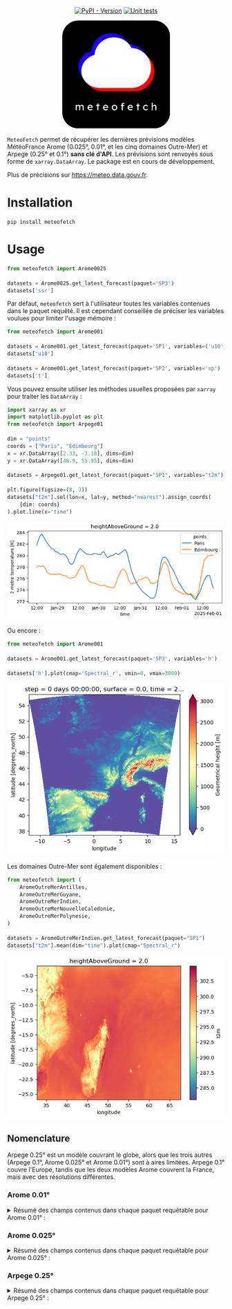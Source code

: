 <div align="center">
  
[![PyPI - Version](https://img.shields.io/pypi/v/meteofetch)](https://pypi.org/project/meteofetch/)
[![Unit tests](https://github.com/CyrilJl/meteofetch/actions/workflows/pytest.yml/badge.svg)](https://github.com/CyrilJl/meteofetch/actions/workflows/pytest.yml)

  <a href="https://github.com/CyrilJl/meteofetch">
    <img src="https://github.com/CyrilJl/MeteoFetch/blob/main/_static/logo.svg" alt="Logo" width="250"/>
  </a>

</div>

``MeteoFetch`` permet de récupérer les dernières prévisions modèles MétéoFrance Arome (0.025°, 0.01°, et les cinq domaines Outre-Mer) et Arpege (0.25° et 0.1°) **sans clé d'API**.
Les prévisions sont renvoyés sous forme de ``xarray.DataArray``. Le package est en cours de développement.

Plus de précisions sur <https://meteo.data.gouv.fr>.

# Installation

```console
pip install meteofetch
```

# Usage

```python
from meteofetch import Arome0025

datasets = Arome0025.get_latest_forecast(paquet='SP3')
datasets['ssr']
```

Par défaut, ``meteofetch`` sert à l'utilisateur toutes les variables contenues dans le paquet requêté.
Il est cependant conseillée de préciser les variables voulues pour limiter l'usage mémoire :

```python
from meteofetch import Arome001

datasets = Arome001.get_latest_forecast(paquet='SP1', variables=('u10', 'v10'))
datasets['u10']

datasets = Arome001.get_latest_forecast(paquet='SP2', variables='sp')
datasets['t']
```

Vous pouvez ensuite utiliser les méthodes usuelles proposées par ``xarray`` pour traiter les ``DataArray`` :

```python
import xarray as xr
import matplotlib.pyplot as plt
from meteofetch import Arpege01

dim = "points"
coords = ["Paris", "Edimbourg"]
x = xr.DataArray([2.33, -3.18], dims=dim)
y = xr.DataArray([48.9, 55.95], dims=dim)

datasets = Arpege01.get_latest_forecast(paquet="SP1", variables="t2m")

plt.figure(figsize=(8, 3))
datasets["t2m"].sel(lon=x, lat=y, method="nearest").assign_coords(
    {dim: coords}
).plot.line(x="time")
```

![output_code_1](https://github.com/CyrilJl/MeteoFetch/blob/main/_static/time_series.png)

Ou encore :

```python
from meteofetch import Arome001

datasets = Arome001.get_latest_forecast(paquet='SP3', variables='h')

datasets['h'].plot(cmap='Spectral_r', vmin=0, vmax=3000)
```

![output_code_2](https://github.com/CyrilJl/MeteoFetch/blob/main/_static/plot_map.png)

Les domaines Outre-Mer sont également disponibles :

```python
from meteofetch import (
    AromeOutreMerAntilles,
    AromeOutreMerGuyane,
    AromeOutreMerIndien,
    AromeOutreMerNouvelleCaledonie,
    AromeOutreMerPolynesie,
)

datasets = AromeOutreMerIndien.get_latest_forecast(paquet="SP1")
datasets["t2m"].mean(dim="time").plot(cmap="Spectral_r")
```

![output_code_3](https://github.com/CyrilJl/MeteoFetch/blob/main/_static/plot_map_indien.png)

## Nomenclature

Arpege 0.25° est un modèle couvrant le globe, alors que les trois autres (Arpege 0.1°, Arome 0.025° et Arome 0.01°) sont à aires limitées. Arpege 0.1° couvre l'Europe, tandis que les deux modèles Arome couvrent la France, mais avec des résolutions différentes.

### Arome 0.01°

<details>
<summary>Résumé des champs contenus dans chaque paquet requêtable pour Arome 0.01° :</summary>

| Paquet | Champ    | Description                                                 | Dimensions                          | Shape d'un run complet |
|--------|----------|-------------------------------------------------------------|-------------------------------------|------------------------|
| SP1    | u10      | 10 metre U wind component                                   | (time, lat, lon)                    | (52, 1791, 2801)       |
|        | v10      | 10 metre V wind component                                   | (time, lat, lon)                    | (52, 1791, 2801)       |
|        | t2m      | 2 metre temperature                                         | (time, lat, lon)                    | (52, 1791, 2801)       |
|        | r2       | 2 metre relative humidity                                   | (time, lat, lon)                    | (52, 1791, 2801)       |
|        | efg10    | 10 metre eastward wind gust since previous post-processing  | (time, lat, lon)                    | (51, 1791, 2801)       |
|        | nfg10    | 10 metre northward wind gust since previous post-processing | (time, lat, lon)                    | (51, 1791, 2801)       |
| SP2    | sp       | Surface pressure                                            | (time, lat, lon)                    | (52, 1791, 2801)       |
|        | CAPE_INS | Convective Available Potential Energy instantaneous         | (time, lat, lon)                    | (52, 1791, 2801)       |
|        | lcc      | Low cloud cover                                             | (time, lat, lon)                    | (51, 1791, 2801)       |
|        | mcc      | Medium cloud cover                                          | (time, lat, lon)                    | (51, 1791, 2801)       |
|        | hcc      | High cloud cover                                            | (time, lat, lon)                    | (51, 1791, 2801)       |
|        | tgrp     | Graupel (snow pellets) precipitation                        | (time, lat, lon)                    | (51, 1791, 2801)       |
|        | tirf     | Time integral of rain flux                                  | (time, lat, lon)                    | (51, 1791, 2801)       |
|        | tsnowp   | Total snow precipitation                                    | (time, lat, lon)                    | (51, 1791, 2801)       |
| SP3    | h        | Geometrical height                                          | (lat, lon)                          | (1791, 2801)           |
| HP1    | ws       | Wind speed                                                  | (time, heightAboveGround, lat, lon) | (52, 2, 1791, 2801)    |
|        | u        | U component of wind                                         | (time, heightAboveGround, lat, lon) | (52, 2, 1791, 2801)    |
|        | v        | V component of wind                                         | (time, heightAboveGround, lat, lon) | (52, 2, 1791, 2801)    |
|        | r        | Relative humidity                                           | (time, heightAboveGround, lat, lon) | (52, 4, 1791, 2801)    |
|        | u10      | 10 metre U wind component                                   | (time, lat, lon)                    | (52, 1791, 2801)       |
|        | v10      | 10 metre V wind component                                   | (time, lat, lon)                    | (52, 1791, 2801)       |
|        | si10     | 10 metre wind speed                                         | (time, lat, lon)                    | (52, 1791, 2801)       |
|        | wdir10   | 10 metre wind direction                                     | (time, lat, lon)                    | (52, 1791, 2801)       |
|        | wdir     | Wind direction                                              | (time, heightAboveGround, lat, lon) | (52, 3, 1791, 2801)    |
|        | u100     | 100 metre U wind component                                  | (time, lat, lon)                    | (52, 1791, 2801)       |
|        | v100     | 100 metre V wind component                                  | (time, lat, lon)                    | (52, 1791, 2801)       |
|        | si100    | 100 metre wind speed                                        | (time, lat, lon)                    | (52, 1791, 2801)       |

</details>

### Arome 0.025°

<details>
<summary>Résumé des champs contenus dans chaque paquet requêtable pour Arome 0.025° :</summary>

| Paquet | Champ    | Description                                                    | Dimensions                           | Shape d'un run complet |
|--------|----------|----------------------------------------------------------------|--------------------------------------|------------------------|
| SP1    | fg10     | Maximum 10 metre wind gust since previous post-processing      | (time, lat, lon)                     | (51, 717, 1121)        |
|        | efg10    | 10 metre eastward wind gust since previous post-processing     | (time, lat, lon)                     | (51, 717, 1121)        |
|        | nfg10    | 10 metre northward wind gust since previous post-processing    | (time, lat, lon)                     | (51, 717, 1121)        |
|        | u10      | 10 metre U wind component                                      | (time, lat, lon)                     | (52, 717, 1121)        |
|        | v10      | 10 metre V wind component                                      | (time, lat, lon)                     | (52, 717, 1121)        |
|        | si10     | 10 metre wind speed                                            | (time, lat, lon)                     | (52, 717, 1121)        |
|        | wdir10   | 10 metre wind direction                                        | (time, lat, lon)                     | (52, 717, 1121)        |
|        | t2m      | 2 metre temperature                                            | (time, lat, lon)                     | (52, 717, 1121)        |
|        | r2       | 2 metre relative humidity                                      | (time, lat, lon)                     | (52, 717, 1121)        |
|        | prmsl    | Pressure reduced to MSL                                        | (time, lat, lon)                     | (52, 717, 1121)        |
|        | ssrd     | Surface short-wave (solar) radiation downwards                 | (time, lat, lon)                     | (51, 717, 1121)        |
|        | tp       | Total Precipitation                                            | (time, lat, lon)                     | (51, 717, 1121)        |
|        | tgrp     | Graupel (snow pellets) precipitation                           | (time, lat, lon)                     | (51, 717, 1121)        |
|        | tsnowp   | Total snow precipitation                                       | (time, lat, lon)                     | (51, 717, 1121)        |
| SP2    | d2m      | 2 metre dewpoint temperature                                   | (time, lat, lon)                     | (52, 717, 1121)        |
|        | sh2      | 2 metre specific humidity                                      | (time, lat, lon)                     | (52, 717, 1121)        |
|        | mx2t     | Maximum temperature at 2 metres since previous post-processing | (time, lat, lon)                     | (51, 717, 1121)        |
|        | mn2t     | Minimum temperature at 2 metres since previous post-processing | (time, lat, lon)                     | (51, 717, 1121)        |
|        | t        | Temperature                                                    | (time, lat, lon)                     | (52, 717, 1121)        |
|        | sp       | Surface pressure                                               | (time, lat, lon)                     | (52, 717, 1121)        |
|        | blh      | Boundary layer height                                          | (time, lat, lon)                     | (52, 717, 1121)        |
|        | h        | Geometrical height                                             | (lat, lon)                           | (717, 1121)            |
|        | lcc      | Low cloud cover                                                | (time, lat, lon)                     | (51, 717, 1121)        |
|        | mcc      | Medium cloud cover                                             | (time, lat, lon)                     | (51, 717, 1121)        |
|        | hcc      | High cloud cover                                               | (time, lat, lon)                     | (51, 717, 1121)        |
|        | tirf     | Time integral of rain flux                                     | (time, lat, lon)                     | (51, 717, 1121)        |
|        | CAPE_INS | Convective Available Potential Energy instantaneous            | (time, lat, lon)                     | (52, 717, 1121)        |
| SP3    | sshf     | Time-integrated surface sensible heat net flux                 | (time, lat, lon)                     | (51, 717, 1121)        |
|        | slhf     | Time-integrated surface latent heat net flux                   | (time, lat, lon)                     | (51, 717, 1121)        |
|        | strd     | Surface long-wave (thermal) radiation downwards                | (time, lat, lon)                     | (51, 717, 1121)        |
|        | ssr      | Surface net short-wave (solar) radiation                       | (time, lat, lon)                     | (51, 717, 1121)        |
|        | str      | Surface net long-wave (thermal) radiation                      | (time, lat, lon)                     | (51, 717, 1121)        |
|        | ssrc     | Surface net short-wave (solar) radiation, clear sky            | (time, lat, lon)                     | (51, 717, 1121)        |
|        | strc     | Surface net long-wave (thermal) radiation, clear sky           | (time, lat, lon)                     | (51, 717, 1121)        |
|        | iews     | Instantaneous eastward turbulent surface stress                | (time, lat, lon)                     | (51, 717, 1121)        |
|        | inss     | Instantaneous northward turbulent surface stress               | (time, lat, lon)                     | (51, 717, 1121)        |
| IP1    | z        | Geopotential                                                   | (time, isobaricInhPa, lat, lon)      | (52, 24, 717, 1121)    |
|        | t        | Temperature                                                    | (time, isobaricInhPa, lat, lon)      | (52, 24, 717, 1121)    |
|        | u        | U component of wind                                            | (time, isobaricInhPa, lat, lon)      | (52, 24, 717, 1121)    |
|        | v        | V component of wind                                            | (time, isobaricInhPa, lat, lon)      | (52, 24, 717, 1121)    |
|        | r        | Relative humidity                                              | (time, isobaricInhPa, lat, lon)      | (52, 24, 717, 1121)    |
| IP2    | crwc     | Specific rain water content                                    | (time, isobaricInhPa, lat, lon)      | (52, 24, 717, 1121)    |
|        | cswc     | Specific snow water content                                    | (time, isobaricInhPa, lat, lon)      | (52, 24, 717, 1121)    |
|        | clwc     | Specific cloud liquid water content                            | (time, isobaricInhPa, lat, lon)      | (52, 24, 717, 1121)    |
|        | ciwc     | Specific cloud ice water content                               | (time, isobaricInhPa, lat, lon)      | (52, 24, 717, 1121)    |
|        | cc       | Fraction of cloud cover                                        | (time, isobaricInhPa, lat, lon)      | (52, 24, 717, 1121)    |
| IP3    | ws       | Wind speed                                                     | (time, isobaricInhPa, lat, lon)      | (52, 24, 717, 1121)    |
|        | pv       | Potential vorticity                                            | (time, isobaricInhPa, lat, lon)      | (52, 24, 717, 1121)    |
|        | q        | Specific humidity                                              | (time, isobaricInhPa, lat, lon)      | (52, 24, 717, 1121)    |
|        | w        | Vertical velocity                                              | (time, isobaricInhPa, lat, lon)      | (52, 24, 717, 1121)    |
|        | dpt      | Dew point temperature                                          | (time, isobaricInhPa, lat, lon)      | (52, 24, 717, 1121)    |
|        | wdir     | Wind direction                                                 | (time, isobaricInhPa, lat, lon)      | (52, 24, 717, 1121)    |
|        | wz       | Geometric vertical velocity                                    | (time, isobaricInhPa, lat, lon)      | (52, 24, 717, 1121)    |
| IP4    | tke      | Turbulent kinetic energy                                       | (time, isobaricInhPa, lat, lon)      | (51, 24, 717, 1121)    |
| IP5    | vo       | Vorticity (relative)                                           | (time, isobaricInhPa, lat, lon)      | (52, 5, 717, 1121)     |
|        | absv     | Absolute vorticity                                             | (time, isobaricInhPa, lat, lon)      | (52, 5, 717, 1121)     |
|        | papt     | Pseudo-adiabatic potential temperature                         | (time, isobaricInhPa, lat, lon)      | (52, 20, 717, 1121)    |
|        | z        | Geopotential                                                   | (time, potentialVorticity, lat, lon) | (52, 2, 717, 1121)     |
|        | u        | U component of wind                                            | (time, potentialVorticity, lat, lon) | (52, 2, 717, 1121)     |
|        | v        | V component of wind                                            | (time, potentialVorticity, lat, lon) | (52, 2, 717, 1121)     |
| HP1    | ws       | Wind speed                                                     | (time, heightAboveGround, lat, lon)  | (52, 22, 717, 1121)    |
|        | u        | U component of wind                                            | (time, heightAboveGround, lat, lon)  | (52, 22, 717, 1121)    |
|        | v        | V component of wind                                            | (time, heightAboveGround, lat, lon)  | (52, 22, 717, 1121)    |
|        | pres     | Pressure                                                       | (time, heightAboveGround, lat, lon)  | (52, 25, 717, 1121)    |
|        | t        | Temperature                                                    | (time, heightAboveGround, lat, lon)  | (52, 25, 717, 1121)    |
|        | r        | Relative humidity                                              | (time, heightAboveGround, lat, lon)  | (52, 25, 717, 1121)    |
|        | u10      | 10 metre U wind component                                      | (time, lat, lon)                     | (52, 717, 1121)        |
|        | v10      | 10 metre V wind component                                      | (time, lat, lon)                     | (52, 717, 1121)        |
|        | si10     | 10 metre wind speed                                            | (time, lat, lon)                     | (52, 717, 1121)        |
|        | wdir10   | 10 metre wind direction                                        | (time, lat, lon)                     | (52, 717, 1121)        |
|        | wdir     | Wind direction                                                 | (time, heightAboveGround, lat, lon)  | (52, 24, 717, 1121)    |
|        | u200     | 200 metre U wind component                                     | (time, lat, lon)                     | (52, 717, 1121)        |
|        | v200     | 200 metre V wind component                                     | (time, lat, lon)                     | (52, 717, 1121)        |
|        | si200    | 200 metre wind speed                                           | (time, lat, lon)                     | (52, 717, 1121)        |
|        | u100     | 100 metre U wind component                                     | (time, lat, lon)                     | (52, 717, 1121)        |
|        | v100     | 100 metre V wind component                                     | (time, lat, lon)                     | (52, 717, 1121)        |
|        | si100    | 100 metre wind speed                                           | (time, lat, lon)                     | (52, 717, 1121)        |
| HP2    | crwc     | Specific rain water content                                    | (time, heightAboveGround, lat, lon)  | (52, 25, 717, 1121)    |
|        | cswc     | Specific snow water content                                    | (time, heightAboveGround, lat, lon)  | (52, 25, 717, 1121)    |
|        | z        | Geopotential                                                   | (time, heightAboveGround, lat, lon)  | (52, 25, 717, 1121)    |
|        | q        | Specific humidity                                              | (time, heightAboveGround, lat, lon)  | (52, 25, 717, 1121)    |
|        | clwc     | Specific cloud liquid water content                            | (time, heightAboveGround, lat, lon)  | (52, 25, 717, 1121)    |
|        | ciwc     | Specific cloud ice water content                               | (time, heightAboveGround, lat, lon)  | (52, 25, 717, 1121)    |
|        | cc       | Fraction of cloud cover                                        | (time, heightAboveGround, lat, lon)  | (52, 25, 717, 1121)    |
|        | dpt      | Dew point temperature                                          | (time, heightAboveGround, lat, lon)  | (52, 25, 717, 1121)    |
|        | tke      | Turbulent kinetic energy                                       | (time, heightAboveGround, lat, lon)  | (51, 25, 717, 1121)    |


</details>

### Arpege 0.25°

<details>
<summary>Résumé des champs contenus dans chaque paquet requêtable pour Arpege 0.25° :</summary>

| Paquet | Champ    | Description                                                    | Dimensions                           | Shape                |
|--------|----------|----------------------------------------------------------------|--------------------------------------|----------------------|
| SP1    | fg10     | Maximum 10 metre wind gust since previous post-processing      | (time, lat, lon)                     | (102, 721, 1440)     |
|        | efg10    | 10 metre eastward wind gust since previous post-processing     | (time, lat, lon)                     | (102, 721, 1440)     |
|        | nfg10    | 10 metre northward wind gust since previous post-processing    | (time, lat, lon)                     | (102, 721, 1440)     |
|        | u10      | 10 metre U wind component                                      | (time, lat, lon)                     | (103, 721, 1440)     |
|        | v10      | 10 metre V wind component                                      | (time, lat, lon)                     | (103, 721, 1440)     |
|        | si10     | 10 metre wind speed                                            | (time, lat, lon)                     | (103, 721, 1440)     |
|        | wdir10   | 10 metre wind direction                                        | (time, lat, lon)                     | (103, 721, 1440)     |
|        | t2m      | 2 metre temperature                                            | (time, lat, lon)                     | (103, 721, 1440)     |
|        | r2       | 2 metre relative humidity                                      | (time, lat, lon)                     | (103, 721, 1440)     |
|        | prmsl    | Pressure reduced to MSL                                        | (time, lat, lon)                     | (103, 721, 1440)     |
|        | ssrd     | Surface short-wave (solar) radiation downwards                 | (time, lat, lon)                     | (102, 721, 1440)     |
|        | tp       | Total Precipitation                                            | (time, lat, lon)                     | (102, 721, 1440)     |
|        | tsnowp   | Total snow precipitation                                       | (time, lat, lon)                     | (102, 721, 1440)     |
| SP2    | d2m      | 2 metre dewpoint temperature                                   | (time, lat, lon)                     | (103, 721, 1440)     |
|        | sh2      | 2 metre specific humidity                                      | (time, lat, lon)                     | (103, 721, 1440)     |
|        | mx2t     | Maximum temperature at 2 metres since previous post-processing | (time, lat, lon)                     | (102, 721, 1440)     |
|        | mn2t     | Minimum temperature at 2 metres since previous post-processing | (time, lat, lon)                     | (102, 721, 1440)     |
|        | t        | Temperature                                                    | (time, lat, lon)                     | (103, 721, 1440)     |
|        | sp       | Surface pressure                                               | (time, lat, lon)                     | (103, 721, 1440)     |
|        | blh      | Boundary layer height                                          | (time, lat, lon)                     | (103, 721, 1440)     |
|        | lcc      | Low cloud cover                                                | (time, lat, lon)                     | (103, 721, 1440)     |
|        | mcc      | Medium cloud cover                                             | (time, lat, lon)                     | (103, 721, 1440)     |
|        | hcc      | High cloud cover                                               | (time, lat, lon)                     | (103, 721, 1440)     |
|        | sshf     | Time-integrated surface sensible heat net flux                 | (time, lat, lon)                     | (102, 721, 1440)     |
|        | slhf     | Time-integrated surface latent heat net flux                   | (time, lat, lon)                     | (102, 721, 1440)     |
|        | strd     | Surface long-wave (thermal) radiation downwards                | (time, lat, lon)                     | (102, 721, 1440)     |
|        | ssr      | Surface net short-wave (solar) radiation                       | (time, lat, lon)                     | (102, 721, 1440)     |
|        | str      | Surface net long-wave (thermal) radiation                      | (time, lat, lon)                     | (102, 721, 1440)     |
|        | iews     | Instantaneous eastward turbulent surface stress                | (time, lat, lon)                     | (102, 721, 1440)     |
|        | inss     | Instantaneous northward turbulent surface stress               | (time, lat, lon)                     | (102, 721, 1440)     |
|        | h        | Geometrical height                                             | (lat, lon)                           | (721, 1440)          |
|        | CAPE_INS | Convective Available Potential Energy instantaneous            | (time, lat, lon)                     | (103, 721, 1440)     |
| IP1    | z        | Geopotential                                                   | (time, isobaricInhPa, lat, lon)      | (103, 34, 721, 1440) |
|        | t        | Temperature                                                    | (time, isobaricInhPa, lat, lon)      | (103, 34, 721, 1440) |
|        | u        | U component of wind                                            | (time, isobaricInhPa, lat, lon)      | (103, 34, 721, 1440) |
|        | v        | V component of wind                                            | (time, isobaricInhPa, lat, lon)      | (103, 34, 721, 1440) |
|        | r        | Relative humidity                                              | (time, isobaricInhPa, lat, lon)      | (103, 34, 721, 1440) |
| IP2    | ws       | Wind speed                                                     | (time, isobaricInhPa, lat, lon)      | (103, 34, 721, 1440) |
|        | q        | Specific humidity                                              | (time, isobaricInhPa, lat, lon)      | (103, 34, 721, 1440) |
|        | w        | Vertical velocity                                              | (time, isobaricInhPa, lat, lon)      | (103, 34, 721, 1440) |
|        | dpt      | Dew point temperature                                          | (time, isobaricInhPa, lat, lon)      | (103, 34, 721, 1440) |
|        | wdir     | Wind direction                                                 | (time, isobaricInhPa, lat, lon)      | (103, 34, 721, 1440) |
| IP3    | clwc     | Specific cloud liquid water content                            | (time, isobaricInhPa, lat, lon)      | (103, 24, 721, 1440) |
|        | ciwc     | Specific cloud ice water content                               | (time, isobaricInhPa, lat, lon)      | (103, 24, 721, 1440) |
|        | cc       | Fraction of cloud cover                                        | (time, isobaricInhPa, lat, lon)      | (103, 24, 721, 1440) |
|        | tke      | Turbulent kinetic energy                                       | (time, isobaricInhPa, lat, lon)      | (103, 24, 721, 1440) |
| IP4    | pv       | Potential vorticity                                            | (time, isobaricInhPa, lat, lon)      | (103, 26, 721, 1440) |
|        | vo       | Vorticity (relative)                                           | (time, isobaricInhPa, lat, lon)      | (103, 26, 721, 1440) |
|        | absv     | Absolute vorticity                                             | (time, isobaricInhPa, lat, lon)      | (103, 26, 721, 1440) |
|        | papt     | Pseudo-adiabatic potential temperature                         | (time, isobaricInhPa, lat, lon)      | (103, 20, 721, 1440) |
|        | z        | Geopotential                                                   | (time, potentialVorticity, lat, lon) | (103, 3, 721, 1440)  |
|        | u        | U component of wind                                            | (time, potentialVorticity, lat, lon) | (103, 3, 721, 1440)  |
|        | v        | V component of wind                                            | (time, potentialVorticity, lat, lon) | (103, 3, 721, 1440)  |
| HP1    | ws       | Wind speed                                                     | (time, heightAboveGround, lat, lon)  | (103, 22, 721, 1440) |
|        | u        | U component of wind                                            | (time, heightAboveGround, lat, lon)  | (103, 22, 721, 1440) |
|        | v        | V component of wind                                            | (time, heightAboveGround, lat, lon)  | (103, 22, 721, 1440) |
|        | pres     | Pressure                                                       | (time, heightAboveGround, lat, lon)  | (103, 24, 721, 1440) |
|        | t        | Temperature                                                    | (time, heightAboveGround, lat, lon)  | (103, 24, 721, 1440) |
|        | r        | Relative humidity                                              | (time, heightAboveGround, lat, lon)  | (103, 24, 721, 1440) |
|        | wdir     | Wind direction                                                 | (time, heightAboveGround, lat, lon)  | (103, 24, 721, 1440) |
|        | u200     | 200 metre U wind component                                     | (time, lat, lon)                     | (103, 721, 1440)     |
|        | v200     | 200 metre V wind component                                     | (time, lat, lon)                     | (103, 721, 1440)     |
|        | si200    | 200 metre wind speed                                           | (time, lat, lon)                     | (103, 721, 1440)     |
|        | u100     | 100 metre U wind component                                     | (time, lat, lon)                     | (103, 721, 1440)     |
|        | v100     | 100 metre V wind component                                     | (time, lat, lon)                     | (103, 721, 1440)     |
|        | si100    | 100 metre wind speed                                           | (time, lat, lon)                     | (103, 721, 1440)     |
| HP2    | z        | Geopotential                                                   | (time, heightAboveGround, lat, lon)  | (103, 24, 721, 1440) |
|        | q        | Specific humidity                                              | (time, heightAboveGround, lat, lon)  | (103, 24, 721, 1440) |
|        | clwc     | Specific cloud liquid water content                            | (time, heightAboveGround, lat, lon)  | (103, 24, 721, 1440) |
|        | ciwc     | Specific cloud ice water content                               | (time, heightAboveGround, lat, lon)  | (103, 24, 721, 1440) |
|        | cc       | Fraction of cloud cover                                        | (time, heightAboveGround, lat, lon)  | (103, 24, 721, 1440) |
|        | dpt      | Dew point temperature                                          | (time, heightAboveGround, lat, lon)  | (103, 24, 721, 1440) |
|        | tke      | Turbulent kinetic energy                                       | (time, heightAboveGround, lat, lon)  | (103, 24, 721, 1440) |

</details>
